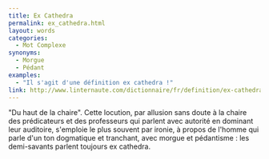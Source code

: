 ```yaml
---
title: Ex Cathedra
permalink: ex_cathedra.html
layout: words
categories:
  - Mot Complexe
synonyms:
  - Morgue
  - Pédant
examples:
  - "Il s'agit d'une définition ex cathedra !"
link: http://www.linternaute.com/dictionnaire/fr/definition/ex-cathedra/
---
```


&quot;Du haut de la chaire&quot;.
Cette locution, par allusion sans doute à la chaire des prédicateurs et des professeurs qui parlent avec autorité en dominant leur auditoire, s'emploie le plus souvent par ironie, à propos de l'homme qui parle d'un ton dogmatique et tranchant, avec morgue et pédantisme : les demi-savants parlent toujours ex cathedra.
